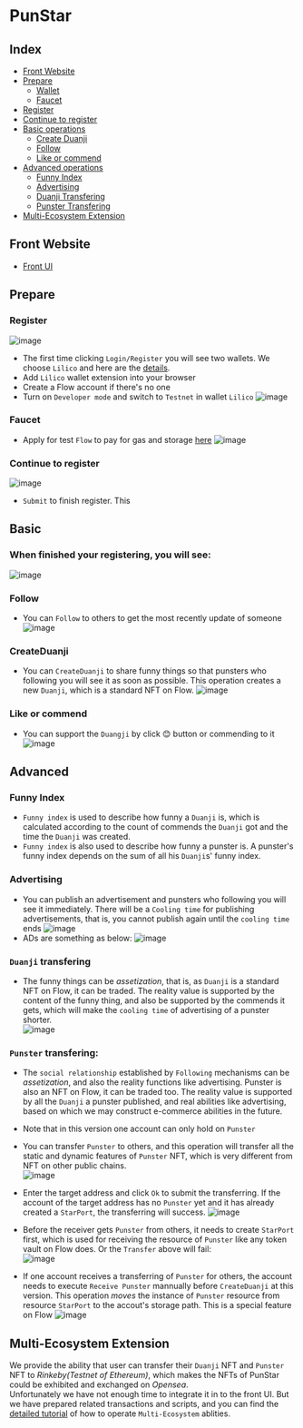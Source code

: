 # PunStar 
## Index
* [Front Website](#front-website)
* [Prepare](#prepare)
    * [Wallet](#register)
    * [Faucet](#faucet)
* [Register](#register)
* [Continue to register](#continue-to-register)
* [Basic operations](#basic)
    * [Create Duanji](#createduanji)
    * [Follow](#follow)
    * [Like or commend](#like-or-commend)
* [Advanced operations](#advanced)
    * [Funny Index](#funny-index)
    * [Advertising](#advertising)
    * [Duanji Transfering](#duanji-transfering)
    * [Punster Transfering](#punster-transfering)
* [Multi-Ecosystem Extension](#multi-ecosystem-extension)


## Front Website

* [Front UI](http://punster.stonelens.com/)

## Prepare
### Register
![image](https://user-images.githubusercontent.com/83746881/183075498-ebb66a67-3de0-44f1-a6be-02594884b597.png)
* The first time clicking `Login/Register` you will see two wallets. We choose `Lilico` and here are the [details](https://outblock.notion.site/Lilico-Support-User-FAQs-fc26f774ad514439a11c5c7cb255d1ec).
* Add `Lilico` wallet extension into your browser
* Create a Flow account if there's no one
* Turn on `Developer mode` and switch to `Testnet` in wallet `Lilico`
![image](https://user-images.githubusercontent.com/83746881/183077422-96cd1327-f8a1-4e69-8efc-4757d4ee27f3.png)
### Faucet
* Apply for test `Flow` to pay for gas and storage [here](https://testnet-faucet.onflow.org/fund-account)
![image](https://user-images.githubusercontent.com/83746881/183597445-f409fe26-4950-40d5-bdc3-ba5849b5a719.png)

### Continue to register
![image](https://user-images.githubusercontent.com/83746881/183079767-d3b0cf45-2cb1-40b3-adb6-05ea33db4fdc.png)
* `Submit` to finish register. This 

## Basic
### When finished your registering, you will see:  
![image](https://user-images.githubusercontent.com/83746881/183080618-12f24188-54c0-4b24-972e-06f79a885c09.png)
### Follow
* You can `Follow` to others to get the most recently update of someone  
![image](https://user-images.githubusercontent.com/83746881/183080798-8b8dbc78-65d2-4bda-b2b3-819e45ae3600.png)
### CreateDuanji
* You can `CreateDuanji` to share funny things so that punsters who following you will see it as soon as possible. This operation creates a new `Duanji`, which is a standard NFT on Flow.
![image](https://user-images.githubusercontent.com/83746881/183084113-b719739b-9175-45a7-a6a5-c0a29d91734a.png)
### Like or commend
* You can support the `Duangji` by click 😊 button or commending to it
![image](https://user-images.githubusercontent.com/83746881/183084772-48eee46b-43c6-4b2a-a784-5800ba66c772.png)

## Advanced
### Funny Index
* `Funny index` is used to describe how funny a `Duanji` is, which is calculated according to the count of commends the `Duanji` got and the time the `Duanji` was created.
* `Funny index` is also used to describe how funny a punster is. A punster's funny index depends on the sum of all his `Duanji`s' funny index.

### Advertising 
* You can publish an advertisement and punsters who following you will see it immediately. There will be a `Cooling time` for publishing advertisements, that is, you cannot publish again until the `cooling time` ends
![image](https://user-images.githubusercontent.com/83746881/183088057-701cb143-500e-431d-8bff-1093a5819c07.png)  
* ADs are something as below:
![image](https://user-images.githubusercontent.com/83746881/183090043-601c74b4-13ca-4227-94c6-b261c14b47d8.png)

### `Duanji` transfering
* The funny things can be *assetization*, that is, as `Duanji` is a standard NFT on Flow, it can be traded. The reality value is supported by the content of the funny thing, and also be supported by the commends it gets, which will make the `cooling time` of advertising of a punster shorter.   
![image](https://user-images.githubusercontent.com/83746881/183116625-776d056e-6961-4bd5-810f-74f928320953.png)

### `Punster` transfering: 
* The `social relationship` established by `Following` mechanisms can be *assetization*, and also the reality functions like advertising. Punster is also an NFT on Flow, it can be traded too. The reality value is supported by all the `Duanji` a punster published, and real abilities like advertising, based on which we may construct e-commerce abilities in the future.  
* Note that in this version one account can only hold on `Punster` 
* You can transfer `Punster` to others, and this operation will transfer all the static and dynamic features of `Punster` NFT, which is very different from NFT on other public chains.  
![image](https://user-images.githubusercontent.com/83746881/183297210-975fa812-b758-4eb1-84dc-e2a00c61584e.png)
* Enter the target address and click `Ok` to submit the transferring. If the account of the target address has no `Punster` yet and it has already created a `StarPort`, the transferring will success. 
![image](https://user-images.githubusercontent.com/83746881/183297251-95e2c5ba-b110-4144-a79b-9e57e331e487.png)

* Before the receiver gets `Punster` from others, it needs to create `StarPort` first, which is used for receiving the resource of `Punster` like any token vault on Flow does. Or the `Transfer` above will fail:  
![image](https://user-images.githubusercontent.com/83746881/183297124-b96ce7b5-e514-4789-b7c0-66fcd69835a5.png)
* If one account receives a transferring of `Punster` for others, the account needs to execute `Receive Punster` mannually before `CreateDuanji` at this version. This operation *moves* the instance of `Punster` resource from resource `StarPort` to the accout's storage path. This is a special feature on Flow
![image](https://user-images.githubusercontent.com/83746881/183298100-e15979b9-8db5-4402-9eec-c721f7b2bb1d.png)

  

## Multi-Ecosystem Extension
We provide the ability that user can transfer their `Duanji` NFT and `Punster` NFT to *Rinkeby(Testnet of Ethereum)*, which makes the NFTs of PunStar could be exhibited and exchanged on *Opensea*.  
Unfortunately we have not enough time to integrate it in to the front UI. But we have prepared related transactions and scripts, and you can find the [detailed tutorial](./Multi-Ecosystems.md) of how to operate `Multi-Ecosystem` ablities.

